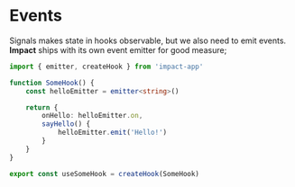 # Events

Signals makes state in hooks observable, but we also need to emit events. **Impact** ships with its own event emitter for good measure;

```ts
import { emitter, createHook } from 'impact-app'

function SomeHook() {
    const helloEmitter = emitter<string>()

    return {
        onHello: helloEmitter.on,
        sayHello() {
            helloEmitter.emit('Hello!')
        }
    }
}

export const useSomeHook = createHook(SomeHook)
```